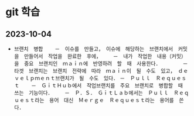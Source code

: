 # git 학습

## 2023-10-04
- 브랜치　병합
　　－　이슈를　만들고，　이슈에　해당하는　브랜치에서　커밋을　만들어서　작업을　완료한　후에，
　　－　내가　작업한　내용（커밋）을　중요　브랜치인　ｍａｉｎ에　반영하려　할　때　사용한다．
　　　　－　타겟　브랜치는　브랜치　전략에　따라　ｍａｉｎ이　될　수도　있고，　ｄｅｖｅｌｐｍｅｎｔ브랜치가　될　수도　있다．
－　Ｐｕｌｌ　Ｒｅｑｕｅｓｔ
　　－　ＧｉｔＨｕｂ에서　작업브랜치를　주요　브랜치로　병합할　때　쓰는　기능이다．
　　－　Ｐ．Ｓ．　ＧｉｔＬａｂ에서는　Ｐｕｌｌ　Ｒｅｑｕｅｓｔ라는　용어　대신　Ｍｅｒｇｅ　Ｒｅｑｕｅｓｔ라는　용어를　쓴다．
